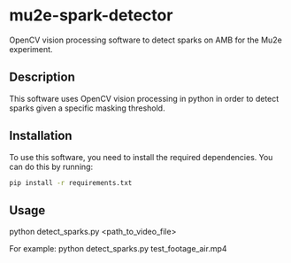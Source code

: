 # mu2e-spark-detector

OpenCV vision processing software to detect sparks on AMB for the Mu2e experiment.

## Description

This software uses OpenCV vision processing in python in order to detect sparks given a specific masking threshold.

## Installation

To use this software, you need to install the required dependencies. You can do this by running:

```sh
pip install -r requirements.txt
```
## Usage
python detect_sparks.py <path_to_video_file>

For example: python detect_sparks.py test_footage_air.mp4
